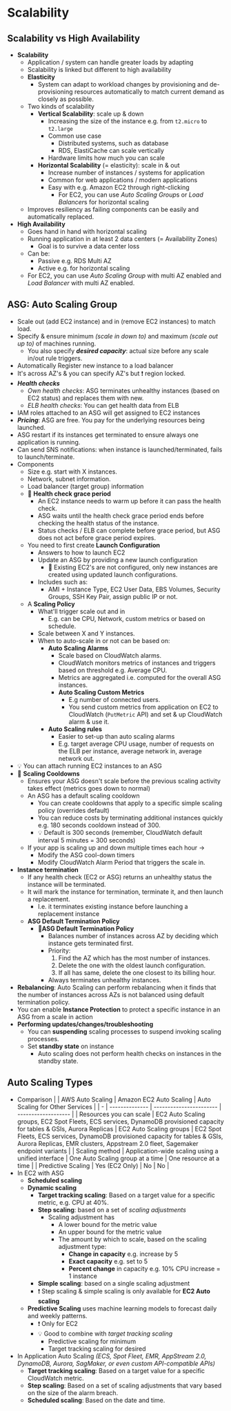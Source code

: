 # Scalability

## Scalability vs High Availability

- **Scalability**
  - Application / system can handle greater loads by adapting
  - Scalability is linked but different to high availability
  - **Elasticity**
    - System can adapt to workload changes by provisioning and de-provisioning resources automatically to match current demand as closely as possible.
  - Two kinds of scalability
    - **Vertical Scalability**: scale up & down
      - Increasing the size of the instance e.g. from `t2.micro` to `t2.large`
      - Common use case
        - Distributed systems, such as database
        - RDS, ElastiCache can scale vertically
      - Hardware limits how much you can scale
    - **Horizontal Scalability** (= elasticity): scale in & out
      - Increase number of instances / systems for application
      - Common for web applications / modern applications
      - Easy with e.g. Amazon EC2 through right-clicking
        - For EC2, you can use *Auto Scaling Group*s or *Load Balancer*s for horizontal scaling
  - Improves resiliency as failing components can be easily and automatically replaced.
- **High Availability**
  - Goes hand in hand with horizontal scaling
  - Running application in at least 2 data centers (= Availability Zones)
    - Goal is to survive a data center loss
  - Can be:
    - Passive e.g. RDS Multi AZ
    - Active e.g. for horizontal scaling
  - For EC2, you can use *Auto Scaling Group* with multi AZ enabled and *Load Balancer* with multi AZ enabled.

## ASG: Auto Scaling Group

- Scale out (add EC2 instance) and in (remove EC2 instances) to match load.
- Specify & ensure minimum *(scale in down to)* and maximum *(scale out up to)* of machines running.
  - You also specify ***desired capacity***: actual size before any scale in/out rule triggers.
- Automatically Register new instance to a load balancer
- It's across AZ's & you can specify AZ's but ❗ region locked.
- ***Health checks***
  - *Own health checks*: ASG terminates unhealthy instances (based on EC2 status) and replaces them with new.
  - *ELB health checks*: You can get health data from ELB
- IAM roles attached to an ASG will get assigned to EC2 instances
- ***Pricing***: ASG are free. You pay for the underlying resources being launched.
- ASG restart if its instances get terminated to ensure always one application is running.
- Can send SNS notifications: when instance is launched/terminated, fails to launch/terminate.
- Components
  - Size e.g. start with X instances.
  - Network, subnet information.
  - Load balancer (target group) information
  - 📝 **Health check grace period**
    - An EC2 instance needs to warm up before it can pass the health check.
    - ASG waits until the health check grace period ends before checking the health status of the instance.
    - Status checks / ELB can complete before grace period, but ASG does not act before grace period expires.
  - You need to first create **Launch Configuration**
    - Answers to how to launch EC2
    - Update an ASG by providing a new launch configuration
      - 📝 Existing EC2's are not configured, only new instances are created using updated launch configurations.
    - Includes such as:
      - AMI + Instance Type, EC2 User Data, EBS Volumes, Security Groups, SSH Key Pair, assign public IP or not.
  - A **Scaling Policy**
    - What'll trigger scale out and in
      - E.g. can be CPU, Network, custom metrics or based on schedule.
    - Scale between X and Y instances.
    - When to auto-scale in or not can be based on:
      - **Auto Scaling Alarms**
        - Scale based on CloudWatch alarms.
        - CloudWatch monitors metrics of instances and triggers based on threshold e.g. Average CPU.
        - Metrics are aggregated i.e. computed for the overall ASG instances.
        - **Auto Scaling Custom Metrics**
          - E.g number of connected users.
          - You send custom metrics from application on EC2 to CloudWatch (`PutMetric` API) and set & up CloudWatch alarm & use it.
      - **Auto Scaling rules**
        - Easier to set-up than auto scaling alarms
        - E.g. target average CPU usage, number of requests on the ELB per instance, average network in, average network out.
- 💡 You can attach running EC2 instances to an ASG
- 📝 **Scaling Cooldowns**
  - Ensures your ASG doesn't scale before the previous scaling activity takes effect (metrics goes down to normal)
  - An ASG has a default scaling cooldown
    - You can create cooldowns that apply to a specific simple scaling policy (overrides default)
    - You can reduce costs by terminating additional instances quickly e.g. 180 seconds cooldown instead of 300.
    - 💡 Default is 300 seconds (remember, CloudWatch default interval 5 minutes = 300 seconds)
  - If your app is scaling up and down multiple times each hour ->
    - Modify the ASG cool-down timers
    - Modify CloudWatch Alarm Period that triggers the scale in.
- **Instance termination**
  - If any health check (EC2 or ASG) returns an unhealthy status the instance will be terminated.
  - It will mark the instance for termination, terminate it, and then launch a replacement.
    - I.e. it terminates existing instance before launching a replacement instance
  - **ASG Default Termination Policy**
    - 📝**ASG Default Termination Policy**
      - Balances number of instances across AZ by deciding which instance gets terminated first.
      - Priority:
          1. Find the AZ which has the most number of instances.
          2. Delete the one with the oldest launch configuration.
          3. If all has same, delete the one closest to its billing hour.
      - Always terminates unhealthy instances.
- **Rebalancing**: Auto Scaling can perform rebalancing when it finds that the number of instances across AZs is not balanced using default termination policy.
- You can enable **Instance Protection** to protect a specific instance in an ASG from a scale in action
- **Performing updates/changes/troubleshooting**
  - You can **suspending** scaling processes to suspend invoking scaling processes.
  - Set **standby state** on instance
    - Auto scaling does not perform health checks on instances in the standby state.

## Auto Scaling Types

- Comparison
    | | AWS Auto Scaling | Amazon EC2 Auto Scaling | Auto Scaling for Other Services |
    | - | -------------- | ----------------------- | ------------------- |
    | Resources you can scale | EC2 Auto Scaling groups, EC2 Spot Fleets, ECS services, DynamoDB provisioned capacity for tables & GSIs, Aurora Replicas | EC2 Auto Scaling groups | EC2 Spot Fleets, ECS services, DynamoDB provisioned capacity for tables & GSIs, Aurora Replicas, EMR clusters, Appstream 2.0 fleet, Sagemaker endpoint variants |
    | Scaling method | Application-wide scaling using a unified interface | One Auto Scaling group at a time | One resource at a time |
    | Predictive Scaling | Yes (EC2 Only) | No | No |
- In EC2 with ASG
  - **Scheduled scaling**
  - **Dynamic scaling**
    - **Target tracking scaling**: Based on a target value for a specific metric, e.g. CPU at 40%.
    - **Step scaling**: based on a set of *scaling adjustments*
      - Scaling adjustment has
        - A lower bound for the metric value
        - An upper bound for the metric value
        - The amount by which to scale, based on the scaling adjustment type:
          - **Change in capacity** e.g. increase by 5
          - **Exact capacity** e.g. set to 5
          - **Percent change** in capacity e.g. 10% CPU increase = 1 instance
    - **Simple scaling**: based on a single scaling adjustment
    - ❗ Step scaling & simple scaling is only available for **EC2 Auto scaling**
  - **Predictive Scaling** uses machine learning models to forecast daily and weekly patterns.
    - ❗ Only for EC2
    - 💡 Good to combine with *target tracking scaling*
      - Predictive scaling for minimum
      - Target tracking scaling for desired
- In Application Auto Scaling *(ECS, Spot Fleet, EMR, AppStream 2.0, DynamoDB, Aurora, SagMaker, or even custom API-compatible APIs)*
  - **Target tracking scaling**: Based on a target value for a specific CloudWatch metric.
  - **Step scaling**: Based on a set of scaling adjustments that vary based on the size of the alarm breach.
  - **Scheduled scaling**: Based on the date and time.
